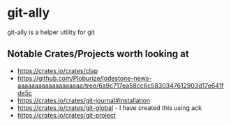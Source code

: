 # git-ally
git-ally is a helper utility for git

## Notable Crates/Projects worth looking at

* https://crates.io/crates/clap
* https://github.com/Ploburize/lodestone-news-aaaaaaaaaaaaaaaaaaa/tree/6a9c717ea58cc6c5830347612903d17e641fde5c
* https://crates.io/crates/git-journal#installation
* https://crates.io/crates/git-global - I have created this using ack
* https://crates.io/crates/git-project